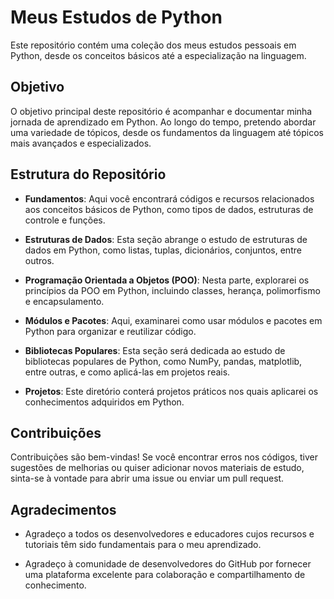 # Meus Estudos de Python

Este repositório contém uma coleção dos meus estudos pessoais em Python, desde os conceitos básicos até a especialização na linguagem.

## Objetivo

O objetivo principal deste repositório é acompanhar e documentar minha jornada de aprendizado em Python. Ao longo do tempo, pretendo abordar uma variedade de tópicos, desde os fundamentos da linguagem até tópicos mais avançados e especializados.

## Estrutura do Repositório

- **Fundamentos**: Aqui você encontrará códigos e recursos relacionados aos conceitos básicos de Python, como tipos de dados, estruturas de controle e funções.
  
- **Estruturas de Dados**: Esta seção abrange o estudo de estruturas de dados em Python, como listas, tuplas, dicionários, conjuntos, entre outros.
  
- **Programação Orientada a Objetos (POO)**: Nesta parte, explorarei os princípios da POO em Python, incluindo classes, herança, polimorfismo e encapsulamento.
  
- **Módulos e Pacotes**: Aqui, examinarei como usar módulos e pacotes em Python para organizar e reutilizar código.
  
- **Bibliotecas Populares**: Esta seção será dedicada ao estudo de bibliotecas populares de Python, como NumPy, pandas, matplotlib, entre outras, e como aplicá-las em projetos reais.
  
- **Projetos**: Este diretório conterá projetos práticos nos quais aplicarei os conhecimentos adquiridos em Python.

## Contribuições

Contribuições são bem-vindas! Se você encontrar erros nos códigos, tiver sugestões de melhorias ou quiser adicionar novos materiais de estudo, sinta-se à vontade para abrir uma issue ou enviar um pull request.

## Agradecimentos

- Agradeço a todos os desenvolvedores e educadores cujos recursos e tutoriais têm sido fundamentais para o meu aprendizado.
  
- Agradeço à comunidade de desenvolvedores do GitHub por fornecer uma plataforma excelente para colaboração e compartilhamento de conhecimento.
